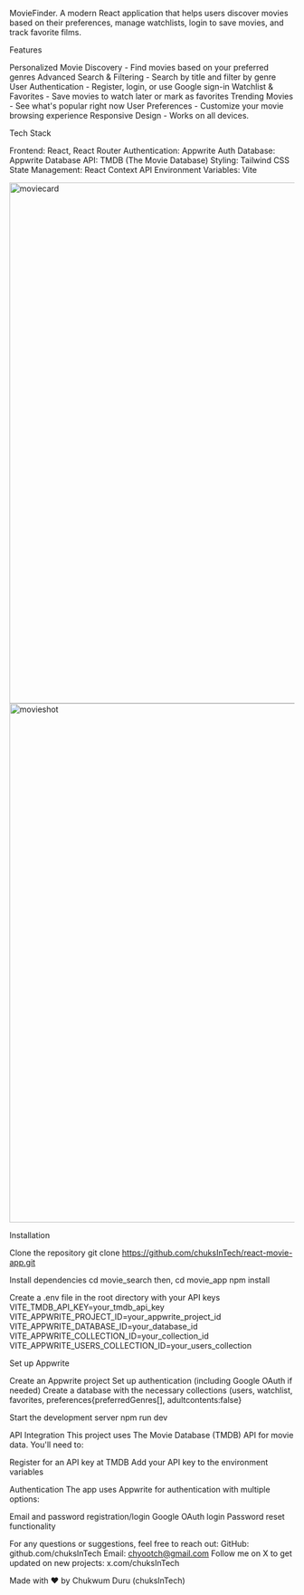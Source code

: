 MovieFinder.
A modern React application that helps users discover movies based on their preferences, manage watchlists, login to save movies, and track favorite films.

Features

Personalized Movie Discovery - Find movies based on your preferred genres
Advanced Search & Filtering - Search by title and filter by genre
User Authentication - Register, login, or use Google sign-in
Watchlist & Favorites - Save movies to watch later or mark as favorites
Trending Movies - See what's popular right now
User Preferences - Customize your movie browsing experience
Responsive Design - Works on all devices.

Tech Stack

Frontend: React, React Router
Authentication: Appwrite Auth
Database: Appwrite Database
API: TMDB (The Movie Database)
Styling: Tailwind CSS
State Management: React Context API
Environment Variables: Vite

<img width="920" alt="moviecard" src="https://github.com/user-attachments/assets/a2b87d48-2b2a-4b91-91e3-80d15f2d8c80" />
<img width="917" alt="movieshot" src="https://github.com/user-attachments/assets/e629db6c-7939-4053-bb8a-93d668f1f00c" />

Installation

Clone the repository
git clone https://github.com/chuksInTech/react-movie-app.git

Install dependencies
cd movie_search then, cd movie_app
npm install

Create a .env file in the root directory with your API keys
VITE_TMDB_API_KEY=your_tmdb_api_key
VITE_APPWRITE_PROJECT_ID=your_appwrite_project_id
VITE_APPWRITE_DATABASE_ID=your_database_id
VITE_APPWRITE_COLLECTION_ID=your_collection_id
VITE_APPWRITE_USERS_COLLECTION_ID=your_users_collection

Set up Appwrite

Create an Appwrite project
Set up authentication (including Google OAuth if needed)
Create a database with the necessary collections (users, watchlist, favorites, preferences{preferredGenres[], adultcontents:false}

Start the development server
npm run dev

API Integration
This project uses The Movie Database (TMDB) API for movie data. You'll need to:

Register for an API key at TMDB
Add your API key to the environment variables

Authentication
The app uses Appwrite for authentication with multiple options:

Email and password registration/login
Google OAuth login
Password reset functionality

For any questions or suggestions, feel free to reach out:
GitHub: github.com/chuksInTech
Email: chyootch@gmail.com
Follow me on X to get updated on new projects: x.com/chuksInTech

Made with ❤️ by Chukwum Duru (chuksInTech)

